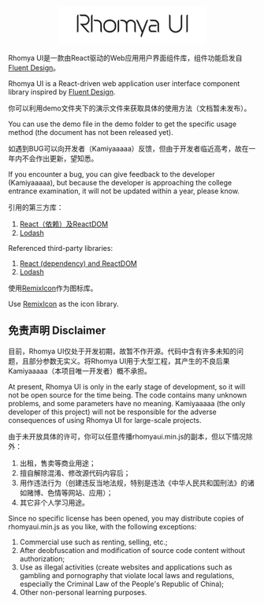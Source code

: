 <p align="center">
  <picture>
    <source srcset="/resources/Rhomya UI - logo.svg" />
    <img src="/resources/Rhomya UI - logo.svg" alt="Rhomya UI Logo" width="300px"/>
  </picture>
</p>

Rhomya UI是一款由React驱动的Web应用用户界面组件库，组件功能启发自[Fluent Design](https://developer.microsoft.com/fluentui)。

Rhomya UI is a React-driven web application user interface component library inspired by [Fluent Design](https://developer.microsoft.com/fluentui).

你可以利用demo文件夹下的演示文件来获取具体的使用方法（文档暂未发布）。

You can use the demo file in the demo folder to get the specific usage method (the document has not been released yet).

如遇到BUG可以向开发者（Kamiyaaaaa）反馈，但由于开发者临近高考，故在一年内不会作出更新，望知悉。

If you encounter a bug, you can give feedback to the developer (Kamiyaaaaa), but because the developer is approaching the college entrance examination, it will not be updated within a year, please know.

引用的第三方库：
1. [React（依赖）及ReactDOM](https://zh-hans.reactjs.org/)
2. [Lodash](https://lodashjs.com/)

Referenced third-party libraries:
1. [React (dependency) and ReactDOM](https://reactjs.org/)
2. [Lodash](https://lodash.com/)

使用[RemixIcon](https://remixicon.com/)作为图标库。

Use [RemixIcon](https://remixicon.com/) as the icon library.

## 免责声明 Disclaimer
目前，Rhomya UI仅处于开发初期，故暂不作开源。代码中含有许多未知的问题，且部分参数无实义。将Rhomya UI用于大型工程，其产生的不良后果Kamiyaaaaa（本项目唯一开发者）概不承担。

At present, Rhomya UI is only in the early stage of development, so it will not be open source for the time being. The code contains many unknown problems, and some parameters have no meaning. Kamiyaaaaa (the only developer of this project) will not be responsible for the adverse consequences of using Rhomya UI for large-scale projects.

由于未开放具体的许可，你可以任意传播rhomyaui.min.js的副本，但以下情况除外：
1. 出租，售卖等商业用途；
2. 擅自解除混淆、修改源代码内容后；
3. 用作违法行为（创建违反当地法规，特别是违法《中华人民共和国刑法》的诸如赌博、色情等网站、应用）；
4. 其它非个人学习用途。

Since no specific license has been opened, you may distribute copies of rhomyaui.min.js as you like, with the following exceptions:
1. Commercial use such as renting, selling, etc.;
2. After deobfuscation and modification of source code content without authorization;
3. Use as illegal activities (create websites and applications such as gambling and pornography that violate local laws and regulations, especially the Criminal Law of the People's Republic of China);
4. Other non-personal learning purposes.